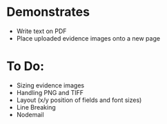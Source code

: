 # Demonstrates 
* Write text on PDF
* Place uploaded evidence images onto a new page

# To Do:
* Sizing evidence images
* Handling PNG and TIFF
* Layout (x/y position of fields and font sizes)
* Line Breaking
* Nodemail
